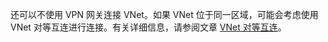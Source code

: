<!-- not suitable for Mooncake -->

还可以不使用 VPN 网关连接 VNet。如果 VNet 位于同一区域，可能会考虑使用 VNet 对等互连进行连接。有关详细信息，请参阅文章 [VNet 对等互连](../articles/virtual-network/virtual-network-peering-overview.md)。

<!---HONumber=Mooncake_1031_2016-->